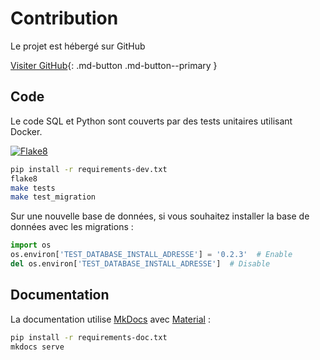 # Contribution

Le projet est hébergé sur GitHub

[Visiter GitHub](https://github.com/3liz/qgis-gestion_base_adresse-plugin/){: .md-button .md-button--primary }

## Code

Le code SQL et Python sont couverts par des tests unitaires utilisant Docker.

[![Flake8](https://github.com/3liz/qgis-gestion_base_adresse-plugin/actions/workflows/flake8.yml/badge.svg)](https://github.com/3liz/qgis-gestion_base_adresse-plugin/actions/workflows/flake8.yml)

```bash
pip install -r requirements-dev.txt
flake8
make tests
make test_migration
```

Sur une nouvelle base de données, si vous souhaitez installer la base de données avec les migrations :

```python
import os
os.environ['TEST_DATABASE_INSTALL_ADRESSE'] = '0.2.3'  # Enable
del os.environ['TEST_DATABASE_INSTALL_ADRESSE']  # Disable
```

## Documentation

La documentation utilise [MkDocs](https://www.mkdocs.org/) avec [Material](https://squidfunk.github.io/mkdocs-material/) :

```bash
pip install -r requirements-doc.txt
mkdocs serve
```
